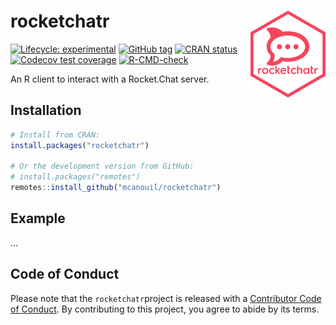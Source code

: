 
<!-- README.md is generated from README.Rmd. Please edit that file -->

# rocketchatr <img src='man/figures/logo.png' align="right" height="139" />

<!-- badges: start -->

[![Lifecycle:
experimental](https://img.shields.io/badge/lifecycle-experimental-orange.svg)](https://lifecycle.r-lib.org/articles/stages.html#experimental)
[![GitHub
tag](https://img.shields.io/github/tag/mcanouil/rocketchatr.svg?label=latest%20tag&include_prereleases)](https://github.com/mcanouil/rocketchatr)
[![CRAN
status](https://www.r-pkg.org/badges/version/rocketchatr)](https://CRAN.R-project.org/package=rocketchatr)
[![Codecov test
coverage](https://codecov.io/gh/mcanouil/rocketchatr/branch/main/graph/badge.svg)](https://codecov.io/gh/mcanouil/rocketchatr?branch=main)
[![R-CMD-check](https://github.com/mcanouil/rocketchatr/workflows/R-CMD-check/badge.svg)](https://github.com/mcanouil/rocketchatr/actions)
<!-- badges: end -->

An R client to interact with a Rocket.Chat server.

## Installation

``` r
# Install from CRAN:
install.packages("rocketchatr")

# Or the development version from GitHub:
# install.packages("remotes")
remotes::install_github("mcanouil/rocketchatr")
```

## Example

…

## Code of Conduct

Please note that the `rocketchatr`project is released with a
[Contributor Code of
Conduct](https://contributor-covenant.org/version/2/0/CODE_OF_CONDUCT.html).
By contributing to this project, you agree to abide by its terms.
